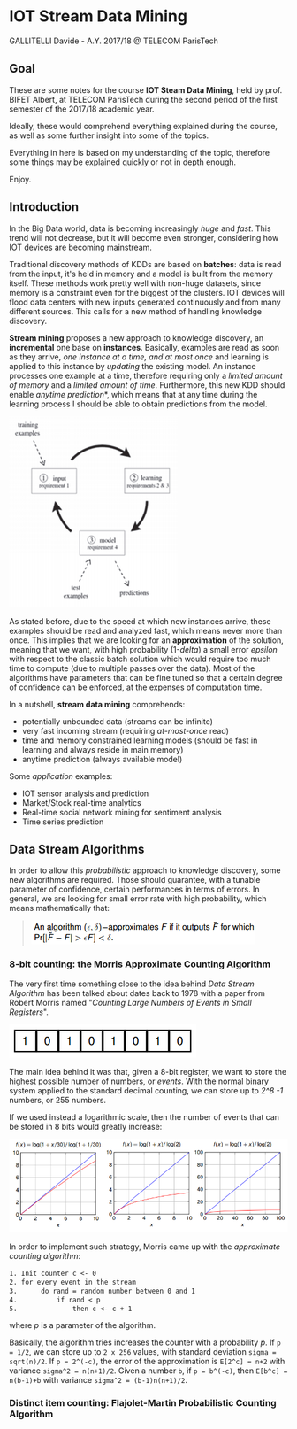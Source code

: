 # IOT Stream Data Mining

GALLITELLI Davide - A.Y. 2017/18 @ TELECOM ParisTech

## Goal

These are some notes for the course **IOT Steam Data Mining**, held by prof. BIFET Albert, at TELECOM ParisTech during the second period of the first semester of the 2017/18 academic year.

Ideally, these would comprehend everything explained during the course, as well as some further insight into some of the topics.

Everything in here is based on my understanding of the topic, therefore some things may be explained quickly or not in depth enough.

Enjoy.

## Introduction

In the Big Data world, data is becoming increasingly *huge* and *fast*. This trend will not decrease, but it will become even stronger, considering how IOT devices are becoming mainstream.

Traditional discovery methods of KDDs are based on **batches**: data is read from the input, it's held in memory and a model is built from the memory itself. These methods work pretty well with non-huge datasets, since memory is a constraint even for the biggest of the clusters. IOT devices will flood data centers with new inputs generated continuously and from many different sources. This calls for a new method of handling knowledge discovery.

**Stream mining** proposes a new approach to knowledge discovery, an **incremental** one base on **instances**. Basically, examples are read as soon as they arrive, *one instance at a time, and at most once* and learning is applied to this instance by *updating* the existing model. An instance processes one example at a time, therefore requiring only a *limited amount of memory* and a *limited amount of time*. Furthermore, this new KDD should enable *anytime prediction**, which means that at any time during the learning process I should be able to obtain predictions from the model.

![incremental_approach.png](./images/incremental_approach.png)

As stated before, due to the speed at which new instances arrive, these examples should be read and analyzed fast, which means never more than once. This implies that we are looking for an **approximation** of the solution, meaning that we want, with high probability (1-*delta*) a small error *epsilon* with respect to the classic batch solution which would require too much time to compute (due to multiple passes over the data). Most of the algorithms have parameters that can be fine tuned so that a certain degree of confidence can be enforced, at the expenses of computation time.

In a nutshell, **stream data mining** comprehends:
- potentially unbounded data (streams can be infinite)
- very fast incoming stream (requiring *at-most-once* read)
- time and memory constrained learning models (should be fast in learning and always reside in main memory)
- anytime prediction (always available model)

Some *application* examples:
- IOT sensor analysis and prediction
- Market/Stock real-time analytics
- Real-time social network mining for sentiment analysis
- Time series prediction

## Data Stream Algorithms

In order to allow this *probabilistic* approach to knowledge discovery, some new algorithms are required. Those should guarantee, with a tunable parameter of confidence, certain performances in terms of errors. In general, we are looking for small error rate with high probability, which means mathematically that:
> ![approx.png](./images/approx.png)

### 8-bit counting: the Morris Approximate Counting Algorithm

The very first time something close to the idea behind *Data Stream Algorithm* has been talked about dates back to 1978 with a paper from Robert Morris named "*Counting Large Numbers of Events in Small Registers*".

![8bit.png](./images/8bit.png)

The main idea behind it was that, given a 8-bit register, we want to store the highest possible number of numbers, or *events*. With the normal binary system applied to the standard decimal counting, we can store up to *2^8 -1* numbers, or 255 numbers.

If we used instead a logarithmic scale, then the number of events that can be stored in 8 bits would greatly increase:

![log-8bit.png](./images/log-8bit.png)

In order to implement such strategy, Morris came up with the *approximate counting algorithm*:

```
1. Init counter c <- 0
2. for every event in the stream
3. 		do rand = random number between 0 and 1
4. 			if rand < p
5. 				then c <- c + 1
```

where *p* is a parameter of the algorithm.

Basically, the algorithm tries increases the counter with a probability *p*. If `p = 1/2`, we can store up to `2 x 256` values, with standard deviation `sigma = sqrt(n)/2`. If `p = 2^(-c)`, the error of the approximation is `E[2^c] = n+2` with variance `sigma^2 = n(n+1)/2`. Given a number `b`, if `p = b^(-c)`, then `E[b^c] = n(b-1)+b` with variance `sigma^2 = (b-1)n(n+1)/2`.

### Distinct item counting: Flajolet-Martin Probabilistic Counting Algorithm
